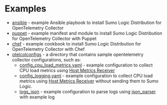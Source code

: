 # Examples

- [ansible](ansible) - example Ansible playbook to install Sumo Logic Distribution for OpenTelemetry Collector
- [puppet](puppet) - example manifest and module to install Sumo Logic Distribution for OpenTelemetry Collector with Puppet
- [chef](chef) - example cookbook to install Sumo Logic Distribution for OpenTelemetry Collector with Chef
- [otelcolconfigs](otelcolconfigs) - a directory that contains sample opentelemetry collector configurations, such as:
  - [config_cpu_load_metrics.yaml](otelcolconfigs/config_cpu_load_metrics.yaml) - example configuration to collect CPU load metrics using [Host Metrics Receiver][hostmetricsreceiver]
  - [config_logging.yaml](otelcolconfigs/config_logging.yaml) - example configuration to collect CPU load metrics using
  [Host Metrics Receiver][hostmetricsreceiver] without sending them to Sumo Logic.
  - [logs_json](otelcolconfigs/logs_json) - example configuration to parse logs using [json_parser][json_parser] with example log

[hostmetricsreceiver]: https://github.com/open-telemetry/opentelemetry-collector-contrib/tree/v0.52.0/receiver/hostmetricsreceiver
[json_parser]: https://github.com/open-telemetry/opentelemetry-log-collection/blob/main/docs/operators/json_parser.md
